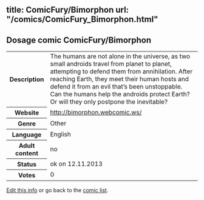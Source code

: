 title: ComicFury/Bimorphon
url: "/comics/ComicFury_Bimorphon.html"
---
Dosage comic ComicFury/Bimorphon
-----------------------------------------

<p id="msg"></p>
<script type="text/javascript">
if (window.location.search === '?edit_info_mail=sent_ok') {
  var elem = document.getElementById("msg");
  elem.innerHTML = 'Edited information sucessfully sent for review, which is usually done daily. Thanks!';
  elem.className = 'ok';
}
</script>
<table class="comicinfo">
<tr>
<th>Description</th><td>The humans are not alone in the universe, as two small androids travel from planet to planet, attempting to defend them from annihilation. After reaching Earth, they meet their human hosts and defend it from an evil that’s been unstoppable. Can the humans help the androids protect Earth? Or will they only postpone the inevitable?</td>
</tr>
<tr>
<th>Website</th><td><a href="http://bimorphon.webcomic.ws/">http://bimorphon.webcomic.ws/</a></td>
</tr>
<tr>
<th>Genre</th><td>Other</td>
</tr>
<tr>
<th>Language</th><td>English</td>
</tr>
<tr>
<th>Adult content</th><td>no</td>
</tr>
<tr>
<th>Status</th><td>ok on 12.11.2013</td>
</tr>
<tr>
<th>Votes</th><td>0</td>
</tr>
</table>

[Edit this info](ComicFury_Bimorphon_edit.html) or go back to the [comic list](../comic-index.html).
